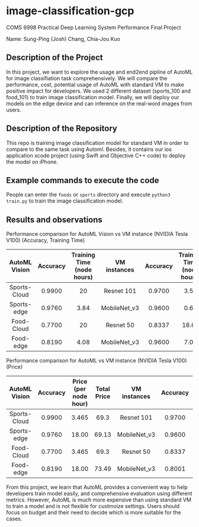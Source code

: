 # image-classification-gcp
COMS 6998 Practical Deep Learning System Performance Final Project

Name: Sung-Ping (Josh) Chang, Chia-Jou Kuo

## Description of the Project
In this project, we want to explore the usage and end2end pipline of AutoML for image classifiation task comprehensively. We will compare the performance, cost, potential usage of AutoML with standard VM to make positive impact for developers. We used 2 different dataset (sports_100 and food_101) to train image classification model. Finally, we will deploy our models on the edge device and can inference on the real-word images from users.


## Description of the Repository
This repo is training image classification model for standard VM in order to compare to the same task using Automl. Besides, it contains our ios application xcode project (using Swift and Objective C++ code) to deploy the model on iPhone.


## Example commands to execute the code

People can enter the `foods` or `sports` directory and execute `python3 train.py` to train the image classification model.

## Results and observations  

Performance comparison for AutoML Vision vs VM instance (NVIDIA Tesla V100) (Accuracy, Training Time)

|    AutoML Vision     | Accuracy | Training Time (node hours) | VM instances | Accuracy | Training Time (node hours) |
| :------------------: | :------: | :------------------------: | :----------: | :------: | :------------------------: |
|     Sports-Cloud     |  0.9900  |         20                 |  Resnet 101  |  0.9700  |           3.55             |
|     Sports-edge      |  0.9760  |         3.84               |  MobileNet_v3|  0.9600  |           0.64             |
|     Food-Cloud       |  0.7700  |         20                 |  Resnet 50   |  0.8337  |           18.63            |
|     Food-edge        |  0.8190  |         4.08               |  MobileNet_v3|  0.9600  |           7.02             |


Performance comparison for AutoML vs VM instance (NVIDIA Tesla V100) (Price)

|    AutoML Vision     | Accuracy | Price (per node hour)| Total Price  | VM instances | Accuracy | Price (per node hour)| Total Price  |
| :------------------: | :------: | :------------------: | :----------: | :----------: | :------: | :-----------------:  | :----------: |
|     Sports-Cloud     |  0.9900  |        3.465         |    69.3      |  Resnet 101  |  0.9700  |         1.91         |     6.781    |
|     Sports-edge      |  0.9760  |        18.00         |    69.13     |  MobileNet_v3|  0.9600  |         1.91         |     1.222    |
|     Food-Cloud       |  0.7700  |        3.465         |    69.3      |  Resnet 50   |  0.8337  |         1.91         |     35.58    |
|     Food-edge        |  0.8190  |        18.00         |    73.49     |  MobileNet_v3|  0.8001  |         1.91         |     13.41    |


From this project, we learn that AutoML provides a convenient way to help developers train model easily, and comprehensive evaluation using different metrics. However, AutoML is much more expensive than using standard VM to train a model and is not flexible for custmoize settings. Users should focus on budget and their need to decide which is more suitable for the cases.


